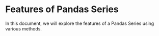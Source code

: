 # Features of Pandas Series

In this document, we will explore the features of a Pandas Series using various methods.
